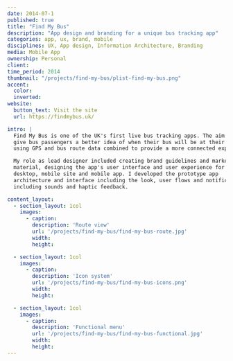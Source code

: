 ```yaml
---
date: 2014-07-1
published: true
title: "Find My Bus"
description: "App design and branding for a unique bus tracking app"
categories: app, ux, brand, mobile
disciplines: UX, App design, Information Architecture, Branding
media: Mobile App
ownership: Personal
client:
time_period: 2014
thumbnail: "/projects/find-my-bus/plist-find-my-bus.png"
accent:
  color:
  inverted:
website:
  button_text: Visit the site
  url: https://findmybus.uk/

intro: |
  Find My Bus is one of the UK's first live bus tracking apps. The aim is to
  give bus passengers a better idea of when their bus will be at their stop by
  using GPS and bus route data combined to provide a more connected experience.

  My role as lead designer included creating brand guidelines and marketing
  material, designing the app's user interface and user experience for the
  desktop, mobile site and mobile app. I developed the prototype app
  architecture and interface including the look, user flows and notifications,
  including sounds and haptic feedback.

content_layout:
  - section_layout: 1col
    images:
      - caption:
        description: 'Route view'
        url: '/projects/find-my-bus/find-my-bus-route.jpg'
        width:
        height:

  - section_layout: 1col
    images:
      - caption:
        description: 'Icon system'
        url: '/projects/find-my-bus/find-my-bus-icons.png'
        width:
        height:

  - section_layout: 1col
    images:
      - caption:
        description: 'Functional menu'
        url: '/projects/find-my-bus/find-my-bus-functional.jpg'
        width:
        height:
---
```

